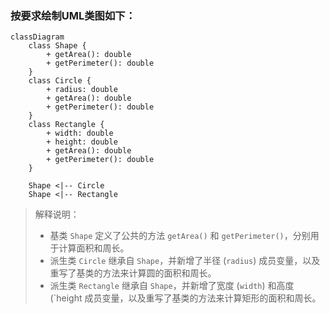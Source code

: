 ### 按要求绘制UML类图如下：

```mermaid
classDiagram
    class Shape {
        + getArea(): double
        + getPerimeter(): double
    }
    class Circle {
        + radius: double
        + getArea(): double
        + getPerimeter(): double
    }
    class Rectangle {
        + width: double
        + height: double
        + getArea(): double
        + getPerimeter(): double
    }
    
    Shape <|-- Circle
    Shape <|-- Rectangle
```

> 解释说明：
>
> - 基类 `Shape` 定义了公共的方法 `getArea()` 和 `getPerimeter()`，分别用于计算面积和周长。
> - 派生类 `Circle` 继承自 `Shape`，并新增了半径 (`radius`) 成员变量，以及重写了基类的方法来计算圆的面积和周长。
> - 派生类 `Rectangle` 继承自 `Shape`，并新增了宽度 (`width`) 和高度 (`height 成员变量，以及重写了基类的方法来计算矩形的面积和周长。